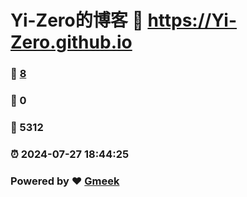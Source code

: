 # Yi-Zero的博客 :link: https://Yi-Zero.github.io 
### :page_facing_up: [8](https://Yi-Zero.github.io/tag.html) 
### :speech_balloon: 0 
### :hibiscus: 5312 
### :alarm_clock: 2024-07-27 18:44:25 
### Powered by :heart: [Gmeek](https://github.com/Meekdai/Gmeek)
